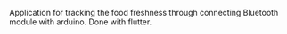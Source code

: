Application for tracking the food freshness through connecting Bluetooth module with arduino. Done with flutter.

